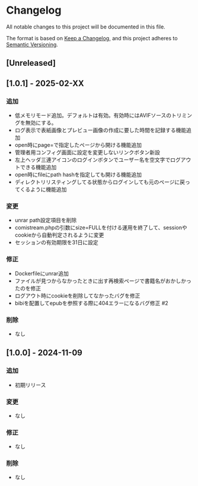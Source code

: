 # Changelog

All notable changes to this project will be documented in this file.

The format is based on [Keep a Changelog](https://keepachangelog.com/en/1.1.0/),
and this project adheres to [Semantic Versioning](https://semver.org/spec/v2.0.0.html).

## [Unreleased]

## [1.0.1] - 2025-02-XX

### 追加
- 低メモリモード追加。デフォルトは有効。有効時にはAVIFソースのトリミングを無効にする。
- ログ表示で表紙画像とプレビュー画像の作成に要した時間を記録する機能追加
- open時にpage=で指定したページから開ける機能追加
- 管理者用コンフィグ画面に設定を変更しないリンクボタン新設
- 左上ヘッダ三連アイコンのログインボタンでユーザー名を空文字でログアウトできる機能追加
- open時にfileにpath hashを指定しても開ける機能追加
- ディレクトリリスティングしてる状態からログインしても元のページに戻ってくるように機能追加

### 変更
- unrar path設定項目を削除
- comistream.phpの引数にsize=FULLを付ける運用を終了して、sessionやcookieから自動判定されるように変更
- セッションの有効期限を31日に設定

### 修正
- Dockerfileにunrar追加
- ファイルが見つからなかったときに出す再検索ページで書籍名がおかしかったのを修正
- ログアウト時にcookieを削除してなかったバグを修正
- bibiを配置してepubを参照する際に404エラーになるバグ修正 #2

### 削除
- なし



## [1.0.0] - 2024-11-09

### 追加
- 初期リリース

### 変更
- なし

### 修正
- なし

### 削除
- なし

